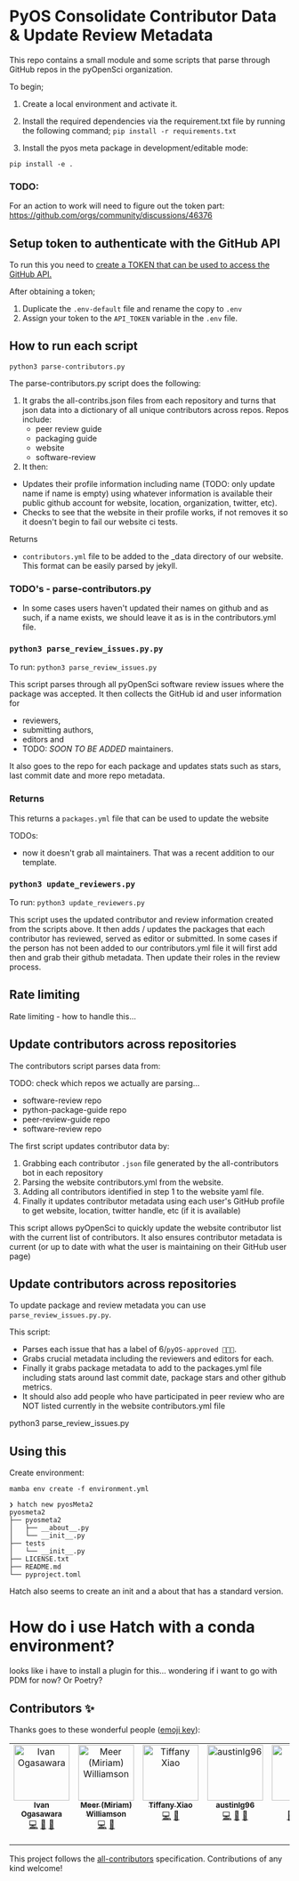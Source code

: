 # PyOS Consolidate Contributor Data & Update Review Metadata

This repo contains a small module and some scripts that parse through GitHub repos in the pyOpenSci organization.

To begin;
1. Create a local environment and activate it.
2. Install the required dependencies via the requirement.txt file by running the following command;
`pip install -r requirements.txt`

3. Install the pyos meta package in development/editable mode:

`pip install -e . `

### TODO:
For an action to work will need to figure out the token part: https://github.com/orgs/community/discussions/46376

## Setup token to authenticate with the GitHub API

To run this you need to [create a TOKEN that can be used to access the GitHub
API.](https://docs.github.com/en/rest/guides/getting-started-with-the-rest-api?apiVersion=2022-11-28#about-tokens)

After obtaining a token;
1. Duplicate the `.env-default` file and rename the copy to `.env`
2. Assign your token to the `API_TOKEN` variable in the `.env` file.


## How to run each script

`python3 parse-contributors.py`

The parse-contributors.py script does the following:

1. It grabs the all-contribs.json files from each repository and turns that json data into a dictionary of all unique contributors across repos. Repos include:
   - peer review guide
   - packaging guide
   - website
   - software-review
2. It then:

- Updates their profile information including name (TODO: only update name if
  name is empty) using whatever information is available their public github
  account for website, location, organization, twitter, etc).
- Checks to see that the website in their profile works, if not removes it so it doesn't begin to fail our website ci tests.

Returns

- `contributors.yml` file to be added to the \_data directory of our website. This format can be easily parsed by jekyll.

### TODO's - parse-contributors.py

- In some cases users haven't updated their names on github and as such, if a
  name exists, we should leave it as is in the contributors.yml file.

### `python3 parse_review_issues.py.py`

To run:
`python3 parse_review_issues.py`

This script parses through all pyOpenSci software review issues where the package was accepted. It then collects the
GitHub id and user information for

- reviewers,
- submitting authors,
- editors and
- TODO: _SOON TO BE ADDED_ maintainers.

It also goes to the repo for each package and updates stats
such as stars, last commit date and more repo metadata.

### Returns

This returns a `packages.yml` file that can be used to update
the website

TODOs:

- now it doesn't grab all maintainers. That was a recent addition to our template.

### `python3 update_reviewers.py`

To run:
`python3 update_reviewers.py`

This script uses the updated contributor and review information
created from the scripts above. It then adds / updates the packages that
each contributor has reviewed, served as editor or submitted. In some cases if the person has not been added to our contributors.yml file it will first add then and grab their
github metadata. Then update their roles in the review process.

## Rate limiting

Rate limiting - how to handle this...

## Update contributors across repositories

The contributors script parses data from:

TODO: check which repos we actually are parsing...

- software-review repo
- python-package-guide repo
- peer-review-guide repo
- software-review repo

The first script updates contributor data by:

1. Grabbing each contributor `.json` file generated by the all-contributors bot in each repository
2. Parsing the website contributors.yml from the website.
3. Adding all contributors identified in step 1 to the website yaml file.
4. Finally it updates contributor metadata using each user's GitHub profile to get website, location, twitter handle, etc (if it is available)

This script allows pyOpenSci to quickly update the website contributor list with the current list of contributors. It also ensures contributor metadata is current (or up to date with what the user is maintaining on their GitHub user page)

## Update contributors across repositories

To update package and review metadata you can
use `parse_review_issues.py.py`.

This script:

- Parses each issue that has a label of 6/`pyOS-approved 🚀🚀🚀`.
- Grabs crucial metadata including the reviewers and editors for each.
- Finally it grabs package metadata to add to the packages.yml file including stats around last commit date, package stars and other github metrics.
- It should also add people who have participated in peer review who are NOT listed currently in the website contributors.yml file

python3 parse_review_issues.py

## Using this

Create environment:

`mamba env create -f environment.yml`

```
❯ hatch new pyosMeta2
pyosmeta2
├── pyosmeta2
│   ├── __about__.py
│   └── __init__.py
├── tests
│   └── __init__.py
├── LICENSE.txt
├── README.md
└── pyproject.toml
```

Hatch also seems to create an init and a about that has a standard version.

# How do i use Hatch with a conda environment?

looks like i have to install a plugin for this... wondering if i want to go with PDM for now? Or Poetry?

## Contributors ✨

Thanks goes to these wonderful people ([emoji key](https://allcontributors.org/docs/en/emoji-key)):

<!-- ALL-CONTRIBUTORS-LIST:START - Do not remove or modify this section -->
<!-- prettier-ignore-start -->
<!-- markdownlint-disable -->
<table>
  <tbody>
    <tr>
      <td align="center" valign="top" width="14.28%"><a href="https://github.com/xmnlab"><img src="https://avatars.githubusercontent.com/u/5209757?v=4?s=100" width="100px;" alt="Ivan Ogasawara"/><br /><sub><b>Ivan Ogasawara</b></sub></a><br /><a href="https://github.com/pyOpenSci/update-web-metadata/commits?author=xmnlab" title="Code">💻</a> <a href="https://github.com/pyOpenSci/update-web-metadata/pulls?q=is%3Apr+reviewed-by%3Axmnlab" title="Reviewed Pull Requests">👀</a> <a href="#design-xmnlab" title="Design">🎨</a></td>
      <td align="center" valign="top" width="14.28%"><a href="https://github.com/meerkatters"><img src="https://avatars.githubusercontent.com/u/50787305?v=4?s=100" width="100px;" alt="Meer (Miriam) Williamson"/><br /><sub><b>Meer (Miriam) Williamson</b></sub></a><br /><a href="https://github.com/pyOpenSci/update-web-metadata/commits?author=meerkatters" title="Code">💻</a> <a href="https://github.com/pyOpenSci/update-web-metadata/pulls?q=is%3Apr+reviewed-by%3Ameerkatters" title="Reviewed Pull Requests">👀</a></td>
      <td align="center" valign="top" width="14.28%"><a href="https://tiffanyxiao.com/"><img src="https://avatars.githubusercontent.com/u/13580331?v=4?s=100" width="100px;" alt="Tiffany Xiao"/><br /><sub><b>Tiffany Xiao</b></sub></a><br /><a href="https://github.com/pyOpenSci/update-web-metadata/commits?author=tiffanyxiao" title="Code">💻</a> <a href="https://github.com/pyOpenSci/update-web-metadata/pulls?q=is%3Apr+reviewed-by%3Atiffanyxiao" title="Reviewed Pull Requests">👀</a></td>
      <td align="center" valign="top" width="14.28%"><a href="https://github.com/austinlg96"><img src="https://avatars.githubusercontent.com/u/19922895?v=4?s=100" width="100px;" alt="austinlg96"/><br /><sub><b>austinlg96</b></sub></a><br /><a href="https://github.com/pyOpenSci/update-web-metadata/commits?author=austinlg96" title="Code">💻</a> <a href="https://github.com/pyOpenSci/update-web-metadata/pulls?q=is%3Apr+reviewed-by%3Aaustinlg96" title="Reviewed Pull Requests">👀</a> <a href="#design-austinlg96" title="Design">🎨</a></td>
      <td align="center" valign="top" width="14.28%"><a href="https://github.com/paajake"><img src="https://avatars.githubusercontent.com/u/12656820?v=4?s=100" width="100px;" alt="JAKE"/><br /><sub><b>JAKE</b></sub></a><br /><a href="https://github.com/pyOpenSci/update-web-metadata/pulls?q=is%3Apr+reviewed-by%3Apaajake" title="Reviewed Pull Requests">👀</a> <a href="https://github.com/pyOpenSci/update-web-metadata/commits?author=paajake" title="Code">💻</a> <a href="#design-paajake" title="Design">🎨</a></td>
      <td align="center" valign="top" width="14.28%"><a href="https://luizirber.org"><img src="https://avatars.githubusercontent.com/u/6642?v=4?s=100" width="100px;" alt="Luiz Irber"/><br /><sub><b>Luiz Irber</b></sub></a><br /><a href="https://github.com/pyOpenSci/update-web-metadata/commits?author=luizirber" title="Code">💻</a> <a href="https://github.com/pyOpenSci/update-web-metadata/pulls?q=is%3Apr+reviewed-by%3Aluizirber" title="Reviewed Pull Requests">👀</a></td>
      <td align="center" valign="top" width="14.28%"><a href="https://github.com/bbulpett"><img src="https://avatars.githubusercontent.com/u/6424805?v=4?s=100" width="100px;" alt="Barnabas Bulpett (He/Him)"/><br /><sub><b>Barnabas Bulpett (He/Him)</b></sub></a><br /><a href="https://github.com/pyOpenSci/update-web-metadata/commits?author=bbulpett" title="Code">💻</a> <a href="https://github.com/pyOpenSci/update-web-metadata/pulls?q=is%3Apr+reviewed-by%3Abbulpett" title="Reviewed Pull Requests">👀</a></td>
    </tr>
  </tbody>
</table>

<!-- markdownlint-restore -->
<!-- prettier-ignore-end -->

<!-- ALL-CONTRIBUTORS-LIST:END -->

This project follows the [all-contributors](https://github.com/all-contributors/all-contributors) specification. Contributions of any kind welcome!
